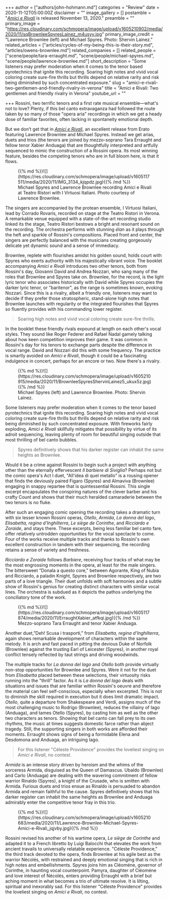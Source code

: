 +++
author = ["authors/john-hohmann.md"]
categories = "Review"
date = 2020-11-12T05:00:00Z
disclaimer = ""
image_gallery = []
postamble = "[_Amici e Rivali_](https://www.lawrencebrownlee.com/albums/amici-e-rivali) is released November 13, 2020."
preamble = ""
primary_image = "https://res.cloudinary.com/schmopera/image/upload/v1605210902/media/2020/11/sqBrownleeSpyresLainez_m4usyy.jpg"
primary_image_credit = "Lawrence Brownlee (left) and Michael Spyres. Photo: Shervin Lainez."
related_articles = ["articles/cycles-of-my-being-this-is-their-story.md", "articles/owens-brownlee.md"]
related_companies = []
related_people = ["scene/people/tara-erraught.md", "scene/people/michael-spyres.md", "scene/people/lawrence-brownlee.md"]
short_description = "Some listeners may prefer moderation when it comes to the tenor based pyrotechnics that ignite this recording. Soaring high notes and vivid vocal coloring create sure-fire thrills but thrills depend on relative rarity and risk being diminished by such concentrated exposure."
slug = "amici-e-rivali-two-gentlemen-and-friendly-rivalry-in-verona"
title = "Amici e Rivali: Two gentlemen and friendly rivalry in Verona"
youtube_url = ""

+++
Rossini, two terrific tenors and a first rate musical ensemble—what's not to love? Plenty, if this bel canto extravaganza had followed the route taken by so many of those "opera aria" recordings in which we get a heady dose of familiar favorites, often lacking in spontaneity emotional depth.

But we don’t get that in [_Amici e Rivali_](https://www.lawrencebrownlee.com/albums/amici-e-rivali), an excellent release from Erato featuring Lawrence Brownlee and Michael Spyres. Instead we get arias, duets and trios (the tenors are joined by mezzo-soprano Tara Erraught and fellow tenor Xabier Anduaga) that are thoughtfully interpreted and artfully sequenced to mimic the construction of a Rossini opera. Its most winning feature, besides the competing tenors who are in full bloom here, is that it flows.

<figure data-type="image">{{% md %}}![](https://res.cloudinary.com/schmopera/image/upload/v1605117511/media/2020/11/IMG_3134_kjqpdz.jpg){{% /md %}}

<figcaption>Michael Spyres and Lawrence Brownlee recording Amici e Rivali at Teatro Ristori with I Virtuosi Italiani. Photo courtesy of Lawrence Brownlee.</figcaption>

</figure>

The singers are accompanied by the protean ensemble, I Virtuosi Italiani, lead by Corrado Rovaris, recorded on stage at the Teatro Ristori in Verona. A remarkable venue equipped with a state-of-the-art recording studio linked its the stage, Teatro Ristori bestows a bright and resonant sound on the recording. The orchestra performs with stunning _élan_ as it plays through the heft and sparkle of Rossini's compositions. Placed front and center, the singers are perfectly balanced with the musicians creating gorgeously delicate yet dynamic sound and a sense of immediacy.

Brownlee, replete with flourishes amidst his golden sound, holds court with Spyres who exerts authority with his majestically vibrant voice. The booklet accompanying _Amici e Rivali_ introduces two other tenors, both from Rossini's day, Giovanni David and Andrea Nozzari, who sang many of the roles that Brownlee and Spyres take on. Brownlee, for the record, is the light lyric tenor who associates historically with David while Spyres occupies the darker lyric tenor, or "baritenor", as the range is sometimes known, evoking Nozzari. Since this is a rivalry, albeit a friendly one, listeners may want to decide if they prefer those stratospheric, stand-alone high notes that Brownlee launches with regularity or the integrated flourishes that Spyres so fluently provides with his commanding lower register.

> Soaring high notes and vivid vocal coloring create sure-fire thrills.

In the booklet these friendly rivals expound at length on each other's vocal styles. They sound like Roger Federer and Rafael Nadal gamely talking about how keen competition improves their game. It was common in Rossini's day for his tenors to exchange parts despite the difference in vocal range. David and Nozzari did this with some frequency. The practice is smartly avoided on _Amici e Rivali_, though it could be a fascinating indulgence in concert, perhaps for an encore or two. Now there's a rivalry.

<figure data-type="image">{{% md %}}![](https://res.cloudinary.com/schmopera/image/upload/v1605210915/media/2020/11/BrownleeSpyresShervinLainez5_ukux5z.jpg){{% /md %}}

<figcaption>Michael Spyres (left) and Lawrence Brownlee. Photo: Shervin Lainez.</figcaption>  
</figure>

Some listeners may prefer moderation when it comes to the tenor based pyrotechnics that ignite this recording. Soaring high notes and vivid vocal coloring create sure-fire thrills but thrills depend on relative rarity and risk being diminished by such concentrated exposure. With fireworks fairly exploding, _Amici e Rivali_ skillfully mitigates that possibility by virtue of its adroit sequencing, leaving plenty of room for beautiful singing outside that most thrilling of bel canto bubbles.

> Spyres definitively shows that his darker register can inhabit the same heights as Brownlee.

Would it be a crime against Rossini to begin such a project with anything other than the eternally effervescent _Il barbiere di Siviglia_? Perhaps not but the comic opera's Act I duet, "All'idea di quel metallo" is a rousing opener that finds the deviously paired Figaro (Spyres) and Almaviva (Brownlee) engaging in snappy repartee that is quintessential Rossini. This single excerpt encapsulates the conspiring natures of the clever barber and his crafty Count and shows that their much heralded camaraderie between the two tenors is no fluke.

After such an engaging comic opening the recording takes a dramatic turn with six lesser known Rossini operas, _Otello_, _Armida_, _La donna del lago_, _Elisabetta, regina d'Inghilterra_, _Le siège de Corinthe_, and _Ricciardo e Zoraide_, and stays there. These excerpts, being less familiar bel canto fare, offer relatively untrodden opportunities for the vocal spectacle to come. Four of the works receive multiple tracks and thanks to Rossini's own excellent construction in tandem with their sequencing, the recording retains a sense of variety and freshness.

_Ricciardo e Zoraide_ follows _Barbiere_, receiving four tracks of what may be the most engrossing moments in the opera, at least for the male singers. The bittersweet “Donala a questo core," between Agorante, King of Nubia and Ricciardo, a paladin Knight, Spyres and Brownlee respectively, are two parts of a love triangle. Their duet unfolds with soft harmonies and a subtle show of Rossini's genius for creating distinct characters with similar vocal lines. The orchestra is subdued as it depicts the pathos underlying the conciliatory tone of the work.

<figure data-type="image">{{% md %}}![](https://res.cloudinary.com/schmopera/image/upload/v1605117874/media/2020/11/ErraughtXabier_atfkqi.jpg){{% /md %}}

<figcaption>Mezzo-soprano Tara Erraught and tenor Xabier Anduaga.</figcaption>

</figure>

Another duet,”Deh! Scusa i trasporti,” from _Elisabetta, regina d'Inghilterra_, again shows remarkable development of characters within the same melody. It is arch and fast paced in pitting the devious Duke of Norfolk (Brownlee) against the trusting Earl of Leicester (Spyres), in another royal conflict tensely reflected by taut strings and driving woodwinds.

The multiple tracks for _La donna del lago_ and _Otello_ both provide virtually non-stop opportunities for Brownlee and Spyres. Were it not for the duet from _Elisabetta_ placed between these selections, their virtuosity risks running into the "thrill" factor. As it is _La donna del lago_ deals with situations and issues that are familiar within Rossini's oeuvre and therefore the material can feel self-conscious, especially when excerpted. This is not to diminish the skill required in execution but it does limit dramatic impact. _Otello_, quite a departure from Shakespeare and Verdi, assigns much of the most challenging music to Rodrigo (Brownlee), reduces the villainy of Iago (Anduaga), and tames Otello (Spyres), by casting him as well as the other two characters as tenors. Showing that bel canto can fall prey to its own rhythms, the music at times suggests domestic farce rather than abject tragedy. Still, the supporting singers in both works are afforded their moments. Erraught shows signs of being a formidable Elena and Desdomona and Anduaga, an intriguing Iago.

> For this listener "Céleste Providence" provides the loveliest singing on _Amici e Rivali_, no contest.

_Armida_ is an intense story driven by heroism and the whims of the sorceress Armida, disguised as the Queen of Damascus. Ubaldo (Brownlee) and Carlo (Anduaga) are dealing with the wavering commitment of fellow warrior Rinaldo (Spyres), a knight of the Crusade, who is smitten with Armida. Furious duets and trios ensue as Rinaldo is persuaded to abandon Armida and remain faithful to the cause. Spyres definitively shows that his darker register can inhabit the same heights as Brownlee and Anduaga admirably enter the competitive tenor fray in this trio.

<figure data-type="image">{{% md %}}![](https://res.cloudinary.com/schmopera/image/upload/v1605210683/media/2020/11/Lawrence-Brownlee-Michael-Spyres-Amici-e-Rivali_jqjvby.jpg){{% /md %}}

<figcaption></figcaption>

</figure>

Rossini revised his another of his wartime opera, _Le siège de Corinthe_ and adapted it to a French libretto by Luigi Balocchi that elevates the work from ancient travails to universally relatable experience. "Céleste Providence," the third track devoted to the opera, finds Brownlee at his agile best as the warrior Nécolés, with restrained and deeply emotional singing that is rich in high notes and embellishments. Spyres joins him as Cléoméne, governor of Corinthe, in haunting vocal counterpoint. Pamyra, daughter of Cléoméne and love interest of Nécolés, enters providing Erraught with a brief but aching moment in what becomes a trio of ultimate resolve. It is lilting, spiritual and inexorably sad. For this listener "Céleste Providence" provides the loveliest singing on _Amici e Rivali_, no contest.